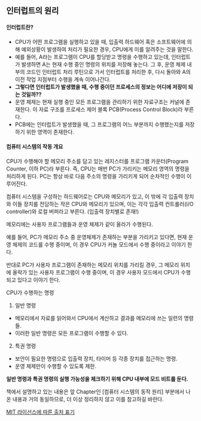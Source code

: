 ## 인터럽트의 원리

#### 인터럽트란?

- CPU가 어떤 프로그램을 실행하고 있을 때, 입출력 하드웨어 혹은 소프트웨어에 의해 예외상황이 발생하여 처리가 필요한 경우, CPU에게 이를 알려주는 것을 말한다.
- 예를 들어, A라는 프로그램이 CPU를 할당받고 명령을 수행하고 있는데, 인터럽트가 발생하면 A는 현재 수행 중인 명령의 위치를 저장해 놓는다. 그 후, 운영 체제 내부의 코드인 인터럽트 처리 루틴으로 가서 인터럽트를 처리한 후, 다시 돌아와 A의 이전 작업 지점부터 수행을 계속 이어나간다.
- **그렇다면 인터럽트가 발생했을 때, 수행 중이던 프로세스의 정보는 어디에 저장이 되는 것일까??**
- 운영 체제는 현재 실행 중인 모든 프로그램을 관리하기 위한 자료구조는 커널에 존재한다. 이 자료 구조를 프로세스 제어 블록 PCB(Process Control Block)라 부른다.
- PCB에는 인터럽트가 발생했을 때, 그 프로그램의 어느 부분까지 수행했는지를 저장하기 위한 영역이 존재한다.



#### 컴퓨터 시스템의 작동 개요

CPU가 수행해야 할 메모리 주소를 담고 있는 레지스터를 프로그램 카운터(Program Counter, 이하 PC)라 부른다. 즉, CPU는 매번 PC가 가리키는 메모리 영역의 명령을 처리하게 된다. PC는 항상 바로 다음 주소의 명령을 가리키게 되어 순차적인 수행이 이루어진다.



컴퓨터 시스템을 구성하는 하드웨어로는 CPU와 메모리가 있고, 이 밖에 각 입출력 장치와 이들 장치를 전담하는 작은 CPU와 메모리가 있으며, 이는 각각 입출력 컨트롤러(I/O controller)와 로컬 버퍼라고 부른다. (입출력 장치별로 존재!)



메모리에는 사용자 프로그램들과 운영 체제가 같이 올라가 수행된다. 

예를 들어, PC가 메모리 주소 중 운영체제가 존재하는 부분을 가리키고 있다면, 현재 운영 체제의 코드를 수행 중이며, 이 경우 CPU가 커놀 모드에서 수행 중이라고 이야기 한다.



반대로 PC가 사용자 프로그램이 존재하는 메모리 위치를 가리킬 경우, 그 메모리 위치에 올락가 있는 사용자 프로그램이 수행 중이며, 이 경우 사용자 모드에서 CPU가 수행되고 있다고 이야기 한다.



CPU가 수행하는 명령

1) 일반 명령

- 메모리에서 자료를 읽어와서 CPU에서 계산하고 결과를 메모리에 쓰는 일련의 명령들.
- 이러한 일반 명령은 모든 프로그램이 수행할 수 있다.

2) 특권 명령

- 보안이 필요한 명령으로 입출력 장치, 타이머 등 각종 장치를 접근하는 명령.
- 운영 체제만이 수행할 수 있도록 제한.



**일반 명령과 특권 명령의 실행 가능성을 체크하기 위해 CPU 내부에 모드 비트를 둔다.**

책에서 설명하고 있는 내용은 앞 Chapter인 [컴퓨터 시스템의 동작 원리] 부분에서 나온 내용과 거의 동일하므로, 더 이상 정리하지 않고 이를 참고하길 바란다.

[MIT 라이선스에 따른 출처 표기](https://github.com/WooVictory/Ready-For-Tech-Interview)









































